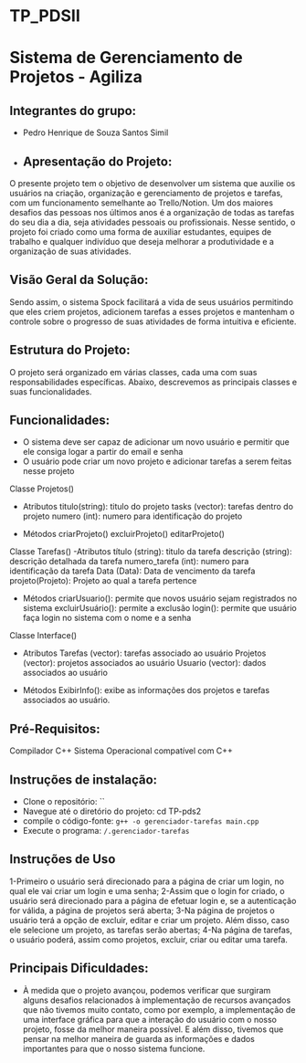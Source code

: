 # TP_PDSII
# Sistema de Gerenciamento de Projetos - Agiliza

## Integrantes do grupo:
- Pedro Henrique de Souza Santos Simil

- ##  Apresentação do Projeto:
O presente projeto tem o objetivo de desenvolver um sistema que auxilie os usuários na criação, organização e gerenciamento de projetos e tarefas, com um funcionamento semelhante ao Trello/Notion. Um dos maiores desafios das pessoas nos últimos anos é a organização de todas as tarefas do seu dia a dia, seja atividades pessoais ou profissionais. Nesse sentido, o projeto foi criado como uma forma  de auxiliar estudantes, equipes de trabalho e qualquer indivíduo que deseja melhorar a produtividade e a organização de suas atividades.

## Visão Geral da Solução:
Sendo assim, o sistema Spock facilitará a vida de seus usuários permitindo que eles criem projetos, adicionem tarefas a esses projetos e mantenham o controle sobre o progresso de suas atividades de forma intuitiva e eficiente.

## Estrutura do Projeto:
O projeto será organizado em várias classes, cada uma com suas responsabilidades específicas. Abaixo, descrevemos as principais classes e suas funcionalidades.

## Funcionalidades:
- O sistema deve ser capaz de adicionar um novo usuário e permitir que ele consiga logar a partir do email e senha
- O usuário pode criar um novo projeto e adicionar tarefas a serem feitas nesse projeto
 
Classe Projetos()
  -  Atributos
       titulo(string): titulo do projeto
       tasks (vector<task>): tarefas dentro do projeto
       numero (int): numero para identificação do projeto
     
  - Métodos
          criarProjeto()
          excluirProjeto()
          editarProjeto()

Classe Tarefas()
-Atributos
          título (string): titulo da tarefa
          descrição (string): descrição detalhada da tarefa
          numero_tarefa (int): numero para identificação da tarefa
          Data (Data): Data de vencimento da tarefa
          projeto(Projeto): Projeto ao qual a tarefa pertence

- Métodos
     criarUsuario(): permite que novos usuário sejam registrados no sistema
     excluirUsuário(): permite a exclusão
     login(): permite que usuário faça login no sistema com o nome e a senha

Classe Interface()
- Atributos
       Tarefas (vector<task>): tarefas associado ao usuário
       Projetos (vector<Project>): projetos associados ao usuário
       Usuario (vector<username>): dados associados ao usuário

- Métodos
        ExibirInfo(): exibe as informações dos projetos e tarefas associados ao usuário.


## Pré-Requisitos:
Compilador C++
Sistema Operacional compatível com C++

## Instruções de instalação:
- Clone o repositório: ``
- Navegue até o diretório do projeto: cd TP-pds2
- compile o código-fonte: `g++ -o gerenciador-tarefas main.cpp`
- Execute o programa: `/.gerenciador-tarefas`

## Instruções de Uso
1-Primeiro o usuário será direcionado para a página de criar um login, no qual ele vai criar um login e uma senha;
2-Assim que o login for criado, o usuário será direcionado para a página de efetuar login e, se a autenticação for válida, a página de projetos será aberta;
3-Na página de projetos o usuário terá a opção de excluir, editar e criar um projeto. Além disso, caso ele selecione um projeto, as tarefas serão abertas;
4-Na página de tarefas, o usuário poderá, assim como projetos, excluir, criar ou editar uma tarefa.

## Principais Dificuldades:
- À medida que o projeto avançou, podemos verificar que surgiram alguns desafios relacionados à implementação de recursos avançados que não tivemos muito contato, como por exemplo, a implementação de uma interface gráfica para que a interação do usuário com o nosso projeto, fosse da melhor maneira possível. E além disso, tivemos que pensar na melhor maneira de guarda as informações e dados importantes para que o nosso sistema funcione.
  

